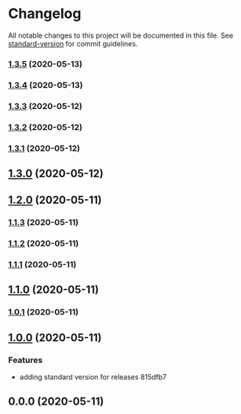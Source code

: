 # Changelog

All notable changes to this project will be documented in this file. See [standard-version](https://github.com/conventional-changelog/standard-version) for commit guidelines.

### [1.3.5](https://github.com/marklewis01/time-lapse/compare/v1.3.4...v1.3.5) (2020-05-13)

### [1.3.4](https://github.com/marklewis01/time-lapse/compare/v1.3.3...v1.3.4) (2020-05-13)

### [1.3.3](///compare/v1.3.2...v1.3.3) (2020-05-12)

### [1.3.2](///compare/v1.3.1...v1.3.2) (2020-05-12)

### [1.3.1](///compare/v1.3.0...v1.3.1) (2020-05-12)

## [1.3.0](///compare/v1.2.0...v1.3.0) (2020-05-12)

## [1.2.0](///compare/v1.1.3...v1.2.0) (2020-05-11)

### [1.1.3](///compare/v1.1.2...v1.1.3) (2020-05-11)

### [1.1.2](///compare/v1.1.1...v1.1.2) (2020-05-11)

### [1.1.1](///compare/v1.1.0...v1.1.1) (2020-05-11)

## [1.1.0](///compare/v1.0.1...v1.1.0) (2020-05-11)

### [1.0.1](///compare/v1.0.0...v1.0.1) (2020-05-11)

## [1.0.0](///compare/v0.0.0...v1.0.0) (2020-05-11)


### Features

* adding standard version for releases 815dfb7

## 0.0.0 (2020-05-11)
